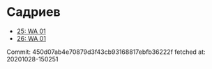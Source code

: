 # Садриев
- [25: WA 01](25.md)
- [26: WA 01](26.md)

Commit: 450d07ab4e70879d3f43cb93168817ebfb36222f
 fetched at: 20201028-150251
